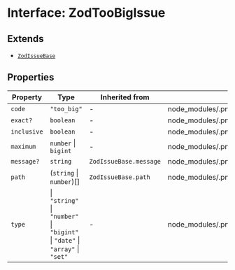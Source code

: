 # Interface: ZodTooBigIssue

## Extends

- [`ZodIssueBase`](../type-aliases/ZodIssueBase.md)

## Properties

| Property | Type | Inherited from | Defined in |
| ------ | ------ | ------ | ------ |
| `code` | `"too_big"` | - | node\_modules/.pnpm/zod@3.23.8/node\_modules/zod/lib/ZodError.d.ts:93 |
| `exact?` | `boolean` | - | node\_modules/.pnpm/zod@3.23.8/node\_modules/zod/lib/ZodError.d.ts:96 |
| `inclusive` | `boolean` | - | node\_modules/.pnpm/zod@3.23.8/node\_modules/zod/lib/ZodError.d.ts:95 |
| `maximum` | `number` \| `bigint` | - | node\_modules/.pnpm/zod@3.23.8/node\_modules/zod/lib/ZodError.d.ts:94 |
| `message?` | `string` | `ZodIssueBase.message` | node\_modules/.pnpm/zod@3.23.8/node\_modules/zod/lib/ZodError.d.ts:33 |
| `path` | (`string` \| `number`)[] | `ZodIssueBase.path` | node\_modules/.pnpm/zod@3.23.8/node\_modules/zod/lib/ZodError.d.ts:32 |
| `type` | \| `"string"` \| `"number"` \| `"bigint"` \| `"date"` \| `"array"` \| `"set"` | - | node\_modules/.pnpm/zod@3.23.8/node\_modules/zod/lib/ZodError.d.ts:97 |
